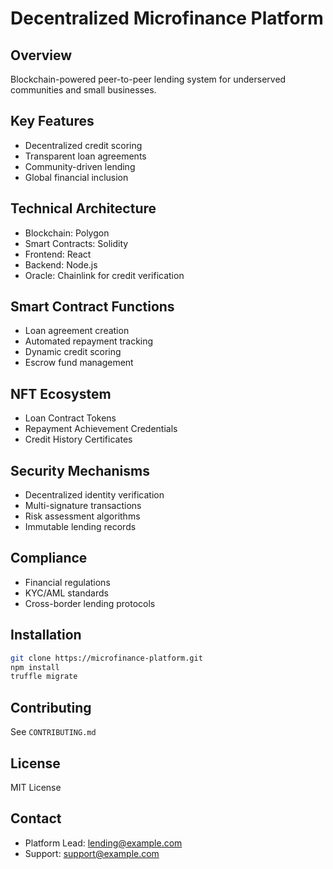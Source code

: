 # Decentralized Microfinance Platform

## Overview
Blockchain-powered peer-to-peer lending system for underserved communities and small businesses.

## Key Features
- Decentralized credit scoring
- Transparent loan agreements
- Community-driven lending
- Global financial inclusion

## Technical Architecture
- Blockchain: Polygon
- Smart Contracts: Solidity
- Frontend: React
- Backend: Node.js
- Oracle: Chainlink for credit verification

## Smart Contract Functions
- Loan agreement creation
- Automated repayment tracking
- Dynamic credit scoring
- Escrow fund management

## NFT Ecosystem
- Loan Contract Tokens
- Repayment Achievement Credentials
- Credit History Certificates

## Security Mechanisms
- Decentralized identity verification
- Multi-signature transactions
- Risk assessment algorithms
- Immutable lending records

## Compliance
- Financial regulations
- KYC/AML standards
- Cross-border lending protocols

## Installation
```bash
git clone https://microfinance-platform.git
npm install
truffle migrate
```

## Contributing
See `CONTRIBUTING.md`

## License
MIT License

## Contact
- Platform Lead: lending@example.com
- Support: support@example.com
